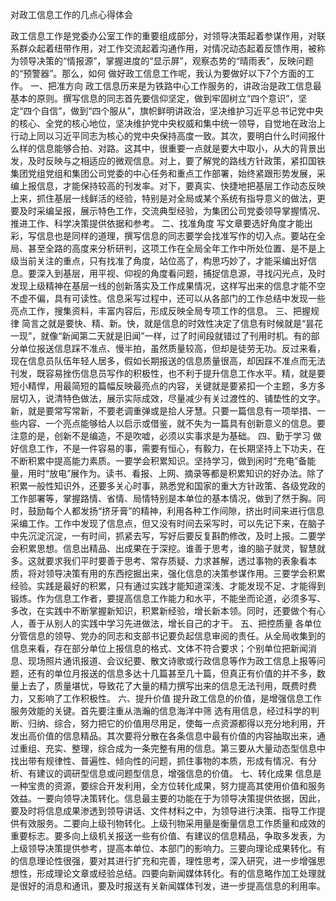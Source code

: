 对政工信息工作的几点心得体会

政工信息工作是党委办公室工作的重要组成部分，对领导决策起着参谋作用，对联系群众起着纽带作用，对工作交流起着沟通作用，对情况动态起着反馈作用，被称为领导决策的“情报源”，掌握进度的“显示屏”，观察态势的“晴雨表”，反映问题的“预警器”。那么，如何 
做好政工信息工作呢，我认为要做好以下7个方面的工作。 
一、把准方向 
政工信息历来是为铁路中心工作服务的，讲政治是政工信息最基本的原则。撰写信息的同志首先要信仰坚定，做到牢固树立“四个意识”，坚定“四个自信”，做到“四个服从”，旗帜鲜明讲政治，坚决维护习近平总书记党中央的核心、全党的核心地位，坚决维护党中央权威和集中统一领导，自觉地在政治上行动上同以习近平同志为核心的党中央保持高度一致。其次，要明白什么时间报什么样的信息能够合拍、对路。这其中，很重要一点就是要大中取小，从大的背景出发，及时反映与之相适应的微观信息。对上，要了解党的路线方针政策，紧扣国铁集团党组党组和集团公司党委的中心任务和重点工作部署，始终紧跟形势发展，采编上报信息，才能保持较高的刊发率。对下，要真实、快捷地把基层工作动态反映上来，抓住基层一线鲜活的经验，特别是对全局或某个系统有指导意义的做法，更要及时采编呈报，展示特色工作，交流典型经验，为集团公司党委领导掌握情况、推进工作、科学决策提供依据和参考。 
二、找准角度 
写文章要选好角度才能出彩，写信息也是同样的道理，撰写信息的同志要学会找准写作的切入点。要站在全局、甚至全路的高度来分析研判，这项工作在全局全年工作中所处位置、是不是上级当前关注的重点，只有找准了角度，站位高了，构思巧妙了，才能采编出好信息。要深入到基层，用平视、仰视的角度看问题，捕捉信息源，寻找闪光点，及时发现上级精神在基层一线的创新落实及工作成果情况，这样写出来的信息才能不空不虚不偏，具有可读性。信息采写过程中，还可以从各部门的工作总结中发现一些亮点工作，搜集资料，丰富内容后，形成反映全局专项工作的信息。 
三、把握规律 
简言之就是要快、精、新。快，就是信息的时效性决定了信息有时候就是“昙花一现”，就像“新闻第二天就是旧闻”一样，过了时间段就错过了刊用时机。有的部分单位报送信息踩不准点、慢半拍，虽然质量较高，但却是徒劳无功。反过来看，现在信息员队伍年轻人居多，假如长期报送的信息质量很高，却因踩不准点而无法刊发，既容易挫伤信息员写作的积极性，也不利于提升信息工作水平。精，就是要短小精悍，用最简短的篇幅反映最亮点的内容，关键就是要紧扣一个主题，多方多层切入，说清特色做法，展示实际成效，尽量减少有关过渡性的、铺垫性的文字。新，就是要常写常新，不要老调重弹或是拾人牙慧。只要一篇信息有一项举措、一些内容、一个亮点能够给人以启示或借鉴，就不失为一篇具有创新意义的信息。要注意的是，创新不是编造，不是吹嘘，必须以实事求是为基础。 
四、勤于学习 
做好信息工作，不是一件容易的事，需要有恒心，有毅力，在长期坚持上下功夫，在不断积累中提高能力素质。一要学会积累知识。坚持学习，做到闲时“充电”备能量，用时“放电”展作为。读书、看报、上网、摘录等都是积累知识的好办法。除了积累一般性知识外，还要多关心时事，熟悉党和国家的重大方针政策、各级党政的工作部署等，掌握路情、省情、局情特别是本单位的基本情况，做到了然于胸。同时，鼓励每个人都发扬“挤牙膏”的精神，利用各种工作间隙，挤出时间来进行信息采编工作。工作中发现了信息点，但又没有时间去采写时，可以先记下来，在脑子中先沉淀沉淀，一有时间，抓紧去写，写好后要反复斟酌修改，及时上报。二要学会积累思想。信息出精品、出成果在于深挖。谁善于思考，谁的脑子就灵，智慧就多。这就要求我们平时要善于思考、常存质疑、力求甚解，透过事物的表象看本质，将对领导决策有用的东西挖掘出来，强化信息的决策参谋作用。三要学会积累经验。实践是最好的积累，只有通过实践才能知道深浅、才能发现不足、才能得到锻炼。作为信息工作者，要提高信息工作能力和水平，不能坐而论道，必须多写、多改，在实践中不断掌握新知识，积累新经验，增长新本领。同时，还要做个有心人，善于从别人的实践中学习先进做法，增长自己的才干。 
五、把控质量 
各单位分管信息的领导、党办的同志和支部书记要负起信息审阅的责任。从全局收集到的信息来看，存在部分单位上报信息的格式、文体不符合要求；个别单位把新闻消息、现场照片通讯报道、会议纪要、散文诗歌或行政信息等作为政工信息上报等问题，还有的单位月报送的信息多达十几篇甚至几十篇，但真正有价值的并不多，数量上去了，质量堪忧，导致花了大量的精力撰写出来的信息无法刊用，既费时费力，又影响了工作积极性。 
六、提升价值 
提升政工信息的价值，是增强信息工作服务效能的关键。首先要注重从浩瀚的信息海洋中筛 
选有用信息，经过科学的判断、归纳、综合，努力把它的价值用尽用足，使每一点资源都得以充分地利用，开发出高价值的信息精品。其次要将分散在各条信息中最有价值的内容抽取出来，通过重组、充实、整理，综合成为一条完整有用的信息。第三要从大量动态型信息中找出带有规律性、普遍性、倾向性的问题，抓住事物的本质，形成有情况、有分析、有建议的调研型信息或问题型信息，增强信息的价值。 
七、转化成果 
信息是一种宝贵的资源，要综合开发利用，全方位转化成果，努力提高其使用价值和服务效益。一要向领导决策转化。信息最主要的功能在于为领导决策提供依据，因此，要及时将信息成果渗透到领导讲话、文件材料之中，为领导进行决策、指导工作提供有效服务。二要向上级刊物转化。上级刊物采用量是衡量信息工作质量和成效的重要标志。要多向上级机关报送一些有价值、有建议的信息精品，争取多发表，为上级领导决策提供参考，提高本单位、本部门的影响力。三要向理论成果转化。有的信息理论性很强，要对其进行扩充和完善，理性思考，深入研究，进一步增强思想性，形成理论文章或经验总结。四要向新闻媒体转化。有的信息略作加工处理就是很好的消息和通讯，要及时报送有关新闻媒体刊发，进一步提高信息的利用率。 
